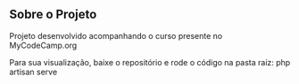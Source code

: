 ## Sobre o Projeto

Projeto desenvolvido acompanhando o curso presente no MyCodeCamp.org

Para sua visualização, baixe o repositório e rode o código na pasta raiz: php artisan serve
